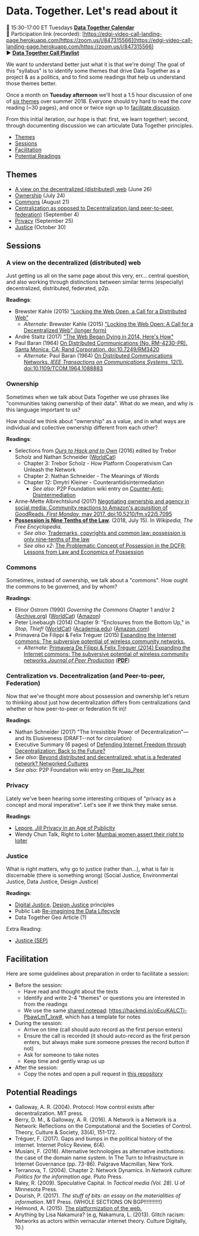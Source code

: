 Data. Together. Let's read about it
====

📅 15:30-17:00 ET Tuesdays [**Data Together Calendar**](https://calendar.google.com/calendar/embed?src=u75o4fbnv59006peo07nv67vsg%40group.calendar.google.com&ctz=America%2FToronto)  
🎯 Participation link (recorded): [https://edgi-video-call-landing-page.herokuapp.com/https://zoom.us/j/847315566](https://edgi-video-call-landing-page.herokuapp.com/https://zoom.us/j/847315566)  
▶️ [**Data Together Call Playlist**](https://www.youtube.com/playlist?list=PLtsP3g9LafVul1gCctMYGm9sz5FUWr5bu)

We want to understand better just what it is that we're doing! The goal of this "syllabus" is to identify some themes that drive Data Together as a project & as a politics, and to find some readings that help us understand those themes better.

Once a month on **Tuesday afternoon** we'll host a 1.5 hour discussion of one of [six themes](#themes) over summer 2018. Everyone should try hard to read the *core* reading (~30 pages), and once or twice sign up to [facilitate discussion](#facilitation).

From this initial iteration, our hope is that: first, we learn together!; second, through documenting discussion we can articulate Data Together principles.

- [Themes](#themes)
- [Sessions](#sessions)
- [Facilitation](#facilitation)
- [Potential Readings](#potential-readings)

## Themes  

- [A view on the decentralized (distributed) web](#a-view-on-the-decentralized-distributed-web) (June 26)
- [Ownership](#ownership) (July 24)
- [Commons](#commons) (August 21)
- [Centralization as opposed to Decentralization (and peer-to-peer, federation)](#centralization-vs-decentralization-and-peer-to-peer-federation) (September 4)
- [Privacy](#privacy) (September 25)
- [Justice](#justice) (October 30)

## Sessions

### A view on the decentralized (distributed) web

Just getting us all on the same page about this very, err... central question, and also working through distinctions between similar terms (especially) decentralized, distributed, federated, p2p.

**Readings**:

- Brewster Kahle (2015) ["Locking the Web Open, a Call for a Distributed Web"](http://brewster.kahle.org/2015/04/22/locking-the-web-open-a-call-for-a-distributed-web/)
  - _Alternate_: Brewster Kahle (2015) ["Locking the Web Open: A Call for a Decentralized Web" (longer form)](http://brewster.kahle.org/2015/08/11/locking-the-web-open-a-call-for-a-distributed-web-2/)
- André Staltz (2017) ["The Web Began Dying in 2014, Here's How"](https://staltz.com/the-web-began-dying-in-2014-heres-how.html)
- Paul Baran (1964) [On Distributed Communications (No. RM-4230-PR). Santa Monica, CA: Rand Corporation. doi:10.7249/RM3420 ](https://www.rand.org/pubs/research_memoranda/RM3420.html)
  - _Alternate_: Paul Baran (1964) [On Distributed Communications Networks. _IEEE Transactions on Communications Systems_, 12(1). doi:10.1109/TCOM.1964.1088883](https://ieeexplore.ieee.org/abstract/document/1088883/)


### Ownership

Sometimes when we talk about Data Together we use phrases like "communities taking ownership of their data". What do we mean, and why is this language important to us?

How should we think about "ownership" as a value, and in what ways are individual and collective ownership different from each other?

**Readings**:

- Selections from [_Ours to Hack and to Own_](http://www.orbooks.com/catalog/ours-to-hack-and-to-own/) (2016) edited by Trebor Scholz and Nathan Schneider ([WorldCat](https://www.worldcat.org/title/ours-to-hack-and-to-own-the-rise-of-platform-cooperativism-a-new-vision-for-the-future-of-work-and-a-fairer-internet/oclc/1044840227))
  - Chapter 3: Trebor Scholz - How Platform Cooperativism Can Unleash the Network
  - Chapter 2: Nathan Schneider - The Meanings of Words
  - Chapter 12: Dmytri Kleiner - Counterantidisintermediation
    - _See also_: P2P Foundation wiki entry on [Counter-Anti-Disintermediation](http://wiki.p2pfoundation.net/Counter-Anti-Disintermediation)
- Anne-Mette Albrechtslund (2017) [Negotiating ownership and agency in social media: Community reactions to Amazon's acquisition of GoodReads. _First Monday_, may 2017. doi:10.5210/fm.v22i5.7095 ](http://firstmonday.org/ojs/index.php/fm/article/view/7095/6161)
- **[Possession is Nine Tenths of the Law](https://en.wikipedia.org/wiki/Possession_is_nine-tenths_of_the_law)**. (2018, July 15). In _Wikipedia, The Free Encyclopedia_.
    - _See also_: [Trademarks, copyrights and common law: possession is only nine-tenths of the law](http://kelleykeller.com/the-limitations-of-common-law-possession-is-only-nine-tenths-of-the-law/)
    - _See also x2_: [The Problematic Concept of Possession in the DCFR: Lessons from Law and Economics of Possession](https://papers.ssrn.com/sol3/papers.cfm?abstract_id=2741200)


### Commons

Sometimes, instead of ownership, we talk about a "commons". How ought the commons to be governed, and by whom?

**Readings**:

- Elinor Ostrom (1990) _Governing the Commons_ Chapter 1 and/or 2
([Archive.org](https://archive.org/details/ElinorOstromGoverningTheCommons))
([WorldCat](https://www.worldcat.org/title/governing-the-commons-the-evolution-of-institutions-for-collective-action/oclc/1029210913))
([Amazon](https://www.amazon.com/Governing-Commons-Evolution-Institutions-Collective/dp/0521405998))
- Peter Linebaugh (2014) Chapter 9: "Enclosures from the Bottom Up," in _Stop, Thief!_
([WorldCat](https://www.worldcat.org/title/stop-thief-the-commons-enclosures-and-resistance/oclc/1002229329))
([Academia.edu](https://www.academia.edu/11651199/Peter_Linebaugh-_Stop_Thief_The_Commons_Enclosures_and_Resistance-PM_Press_2014_))
([Amazon.com](https://www.amazon.com/Stop-Thief-Commons-Enclosures-Resistance/dp/1604867477/))
- Primavera De Filippi & Felix Tréguer (2015) [Expanding the Internet commons: The subversive potential of wireless community networks.](https://papers.ssrn.com/sol3/papers.cfm?abstract_id=2725358)
  - _Alternate_: [Primavera De Filippi & Felix Tréguer (2014) Expanding the Internet commons: The subversive potential of wireless community networks _Journal of Peer Production_](http://peerproduction.net/issues/issue-6-disruption-and-the-law/peer-reviewed-articles/expanding-the-internet-commons-the-subversive-potential-of-wireless-community-networks/) ([**PDF**](http://peerproduction.net/wp-content/uploads/2015/01/De-Filippi-Tr%C3%A9guer-Expanding-the-Internet-Commons-with-Community-Networks.pdf))


### Centralization vs. Decentralization (and Peer-to-peer, Federation)

Now that we've thought more about possession and ownership let's return to thinking about just how decentralization differs from centralizations (and whether or how peer-to-peer or federation fit in)!

**Readings**:

- Nathan Schneider (2017) "The Irresistible Power of Decentralization"—and Its Elusiveness (DRAFT--not for circulation)
- Executive Summary (6 pages) of [Defending Internet Freedom through Decentralization: Back to the Future?](https://dci.mit.edu/research/the-decentralized-web)
-  _See also_: [Beyond distributed and decentralized: what is a federated network? Networked Cultures](https://networkcultures.org/unlikeus/resources/articles/what-is-a-federated-network/)
-  _See also_: P2P Foundation wiki entry on [Peer_to_Peer](https://wiki.p2pfoundation.net/Peer_to_Peer)

### Privacy

Lately we've been hearing some interesting critiques of "privacy as a concept and moral imperative". Let's see if we think they make sense.

**Readings**:

- [Lepore, Jill Privacy in an Age of Publicity](https://www.newyorker.com/magazine/2013/06/24/the-prism)
- Wendy Chun Talk, Right to Loiter [Mumbai women assert their right to loiter](http://www.thehindu.com/news/cities/mumbai/Mumbai-women-assert-their-right-to-loiter/article16898193.ece)

### Justice

What is right matters, why go to justice (rather than...), what is fair is discernable (there is something wrong) (Social Justice, Environmental Justice, Data Justice, Design Justice)

**Readings**:

- [Digital Justice](http://detroitdjc.org/principles/), [Design Justice](http://designjusticenetwork.org/network-principles/) principles
- Public Lab [Re-imagining the Data Lifecycle](https://publiclab.org/notes/warren/07-01-2014/reimagining-the-data-lifecycle)
- Data Together Geo Article (?)

Extra Reading:
- [Justice (SEP)](https://plato.stanford.edu/entries/justice/)

## Facilitation

Here are some guidelines about preparation in order to facilitate a session:

- Before the session: 
  - Have read and thought about the texts
  - Identify and write 2-4 "themes" or questions you are interested in from the readings
  - We use the same [shared notepad](https://hackmd.io/oEcuKALCTi-PbawLmT_Ixw#): https://hackmd.io/oEcuKALCTi-PbawLmT_Ixw#, which has a template for notes
- During the session:
  - Arrive on time (call should auto record as the first person enters)
  - Ensure the call is recorded (it should auto-record as the first person enters, but always make sure someone presses the record button if not)
  - Ask for someone to take notes
  - Keep time and gently wrap us up 
- After the session:
  - Copy the notes and open a pull request in [this repository](https://github.com/datatogether/reading_datatogether/tree/master/notes)

## Potential Readings

- Galloway, A. R. (2004). Protocol: How control exists after decentralization. MIT press.
- Berry, D. M., & Galloway, A. R. (2016). A Network is a Network is a Network: Reflections on the Computational and the Societies of Control. Theory, Culture & Society, 33(4), 151-172.
- Tréguer, F. (2017). Gaps and bumps in the political history of the internet. Internet Policy Review, 6(4).
- Musiani, F. (2016). Alternative technologies as alternative institutions: the case of the domain name system. In The Turn to Infrastructure in Internet Governance (pp. 73-86). Palgrave Macmillan, New York.
- Terranova, T. (2004). Chapter 2: Network Dynamics. In _Network culture: Politics for the information age_. Pluto Press.
- Raley, R. (2009). Speculative Capital. In _Tactical media (Vol. 28)_. U of Minnesota Press.
- Dourish, P. (2017). _The stuff of bits: an essay on the materialities of information_. MIT Press. (WHOLE SECTIONS ON BGP!!!!!!!!!!!)
- Helmond, A. (2015). [The platformization of the web.](http://journals.sagepub.com/doi/abs/10.1177/2056305115603080)
- Anything by Lisa Nakamura? (e.g, Nakamura, L. (2013). Glitch racism: Networks as actors within vernacular internet theory. Culture Digitally, 10.)
